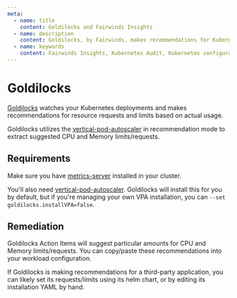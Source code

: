 ```yaml
---
meta:
  - name: title
    content: Goldilocks and Fairwinds Insights
  - name: description
    content: Goldilocks, by Fairwinds, makes recommendations for Kubernetes resource requests and limits based on actual usage. Fairwinds Insights integrates Goldilocks
  - name: keywords
    content: Fairwinds Insights, Kubernetes Audit, Kubernetes configuration validation, Goldilocks, open source
---
```


# Goldilocks
[Goldilocks](https://github.com/FairwindsOps/goldilocks/) watches your Kubernetes
deployments and makes recommendations for resource requests and limits
based on actual usage.

Goldilocks utilizes the
[vertical-pod-autoscaler](https://github.com/kubernetes/autoscaler/tree/master/vertical-pod-autoscaler)
in recommendation mode to extract suggested CPU and Memory limits/requests.

## Requirements
Make sure you have
[metrics-server](https://github.com/kubernetes-sigs/metrics-server)
installed in your cluster.

You'll also need
[vertical-pod-autoscaler](https://github.com/kubernetes/autoscaler/tree/master/vertical-pod-autoscaler).
Goldilocks will install this for you by default, but if you're managing
your own VPA installation, you can `--set goldilocks.installVPA=false`.

## Remediation
Goldilocks Action Items will suggest particular amounts for CPU and Memory limits/requests.
You can copy/paste these recommendations into your workload configuration.

If Goldilocks is making recommendations for a third-party application, you can likely set
its requests/limits using its helm chart, or by editing its installation YAML by hand.
